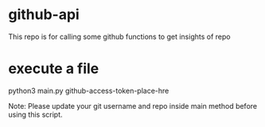 # github-api
This repo is for calling some github functions to get insights of repo

# execute a file
python3 main.py github-access-token-place-hre

Note: Please update your git username and repo inside main method before using this script.
